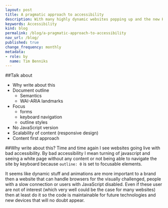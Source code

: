 ```yaml
---
layout: post
title: A pragmatic approach to accessibility
description: With many highly dynamic websites popping up and the new HTML5 document outline, accessibility is very important, but also very difficult.
keywords: Accessibility
kind: blog
permalink: /blog/a-pragmatic-approach-to-accessibility
nav_url: /blog/
published: true
change_frequency: monthly
metadata:
- role: by
  name: Tim Benniks
---
```


##Talk about

* Why write about this
* Document outline
	- Semantics
	- WAI-ARIA landmarks
* Focus
	- forms
	- keyboard navigation
	- outline styles
* No JavaScript version
* Scalability of content (responsive design)
* Content first approach

##Why write about this?
Time and time again I see websites going live with bad accessibility. 
By bad accessibility I mean turning of javascript and seeing a white page without any content or 
not being able to navigate the site by keyboard because `outline: 0` is set to focusable elements.

It seems like dynamic stuff and animations are more important to a brand then a website that can 
handle browsers for the visually challenged, people with a slow connection or users with JavaScript disabled.
Even if these user are not of interest (which very well could be the case for many websites) then at least do it so the code is maintainable for future technologies 
and new devices that will no doubt appear.